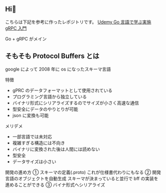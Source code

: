 ## Hi👋

こちらは下記を参考に作ったレポジトリです。
[Udemy Go 言語で学ぶ実施 gRPC 入門](https://www.udemy.com/course/go-grpc-x/)

Go + gRPC がメイン

## そもそも Protocol Buffers とは

google によって 2008 年に os になったスキーマ言語

特徴

- gPRC のデータフォーマットとして使用されている
- プログラミング言語から独立している
- バイナリ形式にシリアライズするのでサイズが小さく高速な通信
- 型安全にデータのやりとりが可能
- json に変換も可能

メリデメ

- 一部言語では未対応
- 複雑すぎる構造には不向き
- バイナリに変換された後は人間には読めない
- 型安全
- データサイズは小さい

開発の進め方
① スキーマの定義(.proto) これが仕様書代わりにもなる
② 開発言語のオブジェクトを自動生成 スキーマが決まっていると並行で bff の実装を進めることができる
③ バイナ形式へシリアライズ
